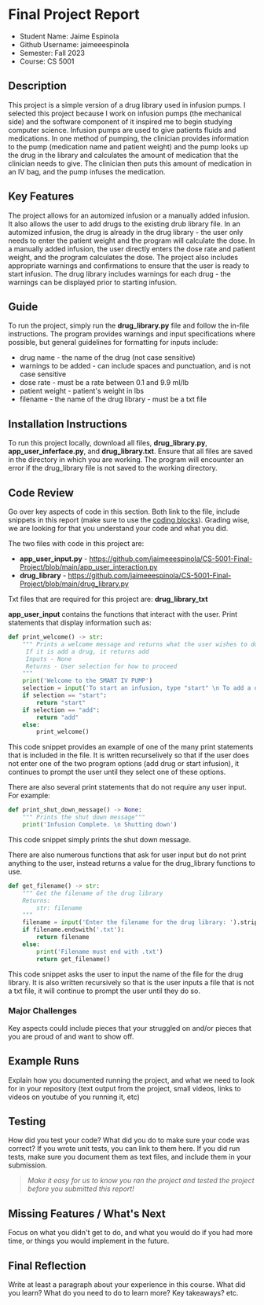 # Final Project Report

* Student Name: Jaime Espinola
* Github Username: jaimeeespinola
* Semester: Fall 2023
* Course: CS 5001



## Description 
This project is a simple version of a drug library used in infusion pumps. I selected this project because I work on infusion pumps (the mechanical side) and the software component of it inspired me to begin studying computer science. Infusion pumps are used to give patients fluids and medications. In one method of pumping, the clinician provides information to the pump (medication name and patient weight) and the pump looks up the drug in the library and calculates the amount of medication that the clinician needs to give. The clinician then puts this amount of medication in an IV bag, and the pump infuses the medication.

## Key Features
The project allows for an automized infusion or a manually added infusion. It also allows the user to add drugs to the existing drub library file. In an automized infusion, the drug is already in the drug library - the user only needs to enter the patient weight and the program will calculate the dose. In a manually added infusion, the user directly enters the dose rate and patient weight, and the program calculates the dose. The project also includes appropriate warnings and confirmations to ensure that the user is ready to start infusion. The drug library includes warnings for each drug - the warnings can be displayed prior to starting infusion.

## Guide
To run the project, simply run the **drug_library.py** file and follow the in-file instructions. The program provides warnings and input specifications where possible, but general guidelines for formatting for inputs include:

* drug name - the name of the drug (not case sensitive)
* warnings to be added - can include spaces and punctuation, and is not case sensitive
* dose rate - must be a rate between 0.1 and 9.9 ml/lb
* patient weight - patient's weight in lbs
* filename - the name of the drug library - must be a txt file


## Installation Instructions
To run this project locally, download all files, **drug_library.py**, **app_user_inferface.py**, and **drug_library.txt**. Ensure that all files are saved in the directory in which you are working. The program will encounter an error if the drug_library file is not saved to the working directory. 

## Code Review
Go over key aspects of code in this section. Both link to the file, include snippets in this report (make sure to use the [coding blocks](https://github.com/adam-p/markdown-here/wiki/Markdown-Cheatsheet#code)).  Grading wise, we are looking for that you understand your code and what you did. 

The two files with code in this project are:
* **app_user_input.py** - https://github.com/jaimeeespinola/CS-5001-Final-Project/blob/main/app_user_interaction.py
* **drug_library** - https://github.com/jaimeeespinola/CS-5001-Final-Project/blob/main/drug_library.py

Txt files that are required for this project are:
**drug_library_txt**

**app_user_input** contains the functions that interact with the user. Print statements that display information such as:


```python
def print_welcome() -> str:
    """ Prints a welcome message and returns what the user wishes to do. If it is start infusion, it returns start.
     If it is add a drug, it returns add
     Inputs - None
     Returns - User selection for how to proceed
    """
    print('Welcome to the SMART IV PUMP')
    selection = input('To start an infusion, type "start" \n To add a drug to the library, type "add"\n')
    if selection == "start":
        return "start"
    if selection == "add":
        return "add"
    else:
        print_welcome()
```
This code snippet provides an example of one of the many print statements that is included in the file. It is written recurselively so that if the user does not enter one of the two program options (add drug or start infusion), it continues to prompt the user until they select one of these options.

There are also several print statements that do not require any user input. For example:
```python
def print_shut_down_message() -> None:
    """ Prints the shut down message"""
    print('Infusion Complete. \n Shutting down')
```
This code snippet simply prints the shut down message.

There are also numerous functions that ask for user input but do not print anything to the user, instead returns a value for the drug_library functions to use.
```python
def get_filename() -> str:
    """ Get the filename of the drug library
    Returns:
        str: filename
    """
    filename = input('Enter the filename for the drug library: ').strip()
    if filename.endswith('.txt'):
        return filename
    else:
        print('Filename must end with .txt')
        return get_filename()
```
This code snippet asks the user to input the name of the file for the drug library. It is also written recursively so that is the user inputs a file that is not a txt file, it will continue to prompt the user until they do so.



### Major Challenges
Key aspects could include pieces that your struggled on and/or pieces that you are proud of and want to show off.


## Example Runs
Explain how you documented running the project, and what we need to look for in your repository (text output from the project, small videos, links to videos on youtube of you running it, etc)

## Testing
How did you test your code? What did you do to make sure your code was correct? If you wrote unit tests, you can link to them here. If you did run tests, make sure you document them as text files, and include them in your submission. 

> _Make it easy for us to know you *ran the project* and *tested the project* before you submitted this report!_


## Missing Features / What's Next
Focus on what you didn't get to do, and what you would do if you had more time, or things you would implement in the future. 

## Final Reflection
Write at least a paragraph about your experience in this course. What did you learn? What do you need to do to learn more? Key takeaways? etc.
